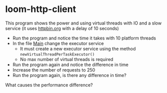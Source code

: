 # loom-http-client

This program shows the power and using virtual threads with IO and a slow service (it uses [httpbin.org](https://httpbin.org) with a delay of 10 seconds)

- Run the program and notice the time it takes with 10 platform threads
- In the file [Main](src/main/java/ninckblokje/workshop/loom/httpclient/Main.java) change the executor service
  - It must create a new executor service using the method `newVirtualThreadPerTaskExecutor()`
  - No max number of virtual threads is required
- Run the program again and notice the difference in time
- Increase the number of requests to 250
- Run the program again, is there any difference in time?

What causes the performance difference?
